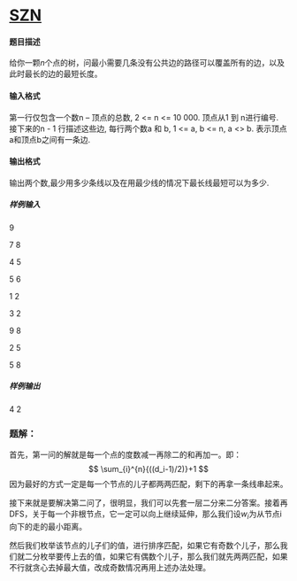 # [SZN](https://darkbzoj.cc/problem/2067)
#### 题目描述
给你一颗$n$个点的树，问最小需要几条没有公共边的路径可以覆盖所有的边，以及此时最长的边的最短长度。
#### 输入格式
第一行仅包含一个数n – 顶点的总数, 2 <= n <= 10 000. 顶点从1 到 n进行编号. 接下来的n - 1 行描述这些边, 每行两个数a 和 b, 1 <= a, b <= n, a <> b. 表示顶点a和顶点b之间有一条边.
#### 输出格式
输出两个数,最少用多少条线以及在用最少线的情况下最长线最短可以为多少.
##### 样例输入

			
9

7 8

4 5

5 6

1 2

3 2

9 8

2 5

5 8

##### 样例输出

			
4 2


### 题解：
首先，第一问的解就是每一个点的度数减一再除二的和再加一。即：
$$
\sum_{i}^{n}{((d_i-1)/2)}+1
$$
因为最好的方式一定是每一个节点的儿子都两两匹配，剩下的再拿一条线串起来。

接下来就是要解决第二问了，很明显，我们可以先套一层二分来二分答案。接着再DFS，关于每一个非根节点，它一定可以向上继续延伸，那么我们设$w_i$为从节点i向下的走的最小距离。

然后我们枚举该节点的儿子们的值，进行排序匹配，如果它有奇数个儿子，那么我们就二分枚举要传上去的值，如果它有偶数个儿子，那么我们就先两两匹配，如果不行就贪心去掉最大值，改成奇数情况再用上述办法处理。